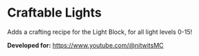 # Craftable Lights
Adds a crafting recipe for the Light Block, for all light levels 0-15!

**Developed for:**
https://www.youtube.com/@nitwitsMC

